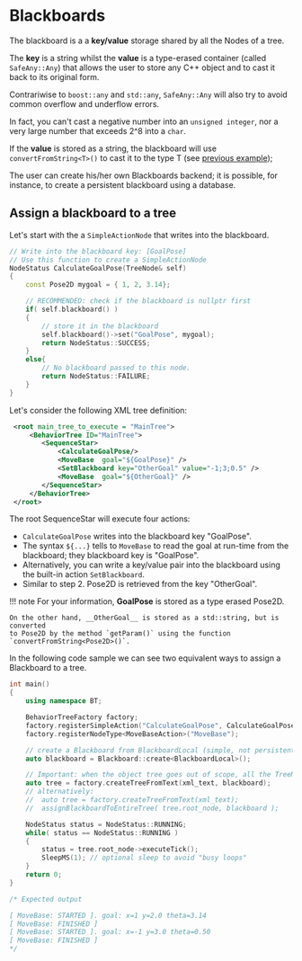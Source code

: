 # Blackboards

The blackboard is a a __key/value__ storage shared by all the Nodes
of a tree.

The __key__ is a string whilst the __value__ is a type-erased container (called `SafeAny::Any`) 
that allows the user to store any C++ object and to cast it back to its original form.

Contrariwise to `boost::any` and `std::any`, `SafeAny::Any` will also try to 
avoid common overflow and underflow errors.

In fact, you can't cast a negative number into an `unsigned integer`,
nor a very large number that exceeds 2^8 into a `char`. 

If the __value__ is stored as a string, the blackboard will use `convertFromString<T>()`
to cast it to the type T (see [previous example](tutorial_B_node_parameters.md));

The user can create his/her own Blackboards backend; it is possible, for instance,
to create a persistent blackboard using a database.

## Assign a blackboard to a tree

Let's start with the a `SimpleActionNode` that writes into the blackboard.

``` c++
// Write into the blackboard key: [GoalPose]
// Use this function to create a SimpleActionNode
NodeStatus CalculateGoalPose(TreeNode& self)
{
    const Pose2D mygoal = { 1, 2, 3.14};

    // RECOMMENDED: check if the blackboard is nullptr first
    if( self.blackboard() )
    {
        // store it in the blackboard
        self.blackboard()->set("GoalPose", mygoal);
        return NodeStatus::SUCCESS;
    }
    else{
		// No blackboard passed to this node.
		return NodeStatus::FAILURE;
	}
}
```

Let's consider the following XML tree definition:

``` XML
 <root main_tree_to_execute = "MainTree">
     <BehaviorTree ID="MainTree">
        <SequenceStar>
            <CalculateGoalPose/>
            <MoveBase  goal="${GoalPose}" />
            <SetBlackboard key="OtherGoal" value="-1;3;0.5" />
            <MoveBase  goal="${OtherGoal}" />
        </SequenceStar>
     </BehaviorTree>
 </root>
```

The root SequenceStar will execute four actions:

- `CalculateGoalPose` writes into the blackboard key "GoalPose".
- The syntax `${...}` tells to `MoveBase` to read the goal at run-time from the blackboard;
  they blackboard key is "GoalPose".
- Alternatively, you can write a key/value pair into the blackboard using the built-in action `SetBlackboard`.
- Similar to step 2. Pose2D is retrieved from the key "OtherGoal".  

!!! note
    For your information, __GoalPose__ is stored as a type erased Pose2D.
    
    On the other hand, __OtherGoal__ is stored as a std::string, but is converted 
    to Pose2D by the method `getParam()` using the function `convertFromString<Pose2D>()`.

In the following code sample we can see two equivalent ways to assign a 
Blackboard to a tree.

``` c++ hl_lines="13 14 15 16"
int main()
{
    using namespace BT;

    BehaviorTreeFactory factory;
    factory.registerSimpleAction("CalculateGoalPose", CalculateGoalPose);
    factory.registerNodeType<MoveBaseAction>("MoveBase");

    // create a Blackboard from BlackboardLocal (simple, not persistent, local storage)
    auto blackboard = Blackboard::create<BlackboardLocal>();

    // Important: when the object tree goes out of scope, all the TreeNodes are destroyed
    auto tree = factory.createTreeFromText(xml_text, blackboard);
    // alternatively:
    //  auto tree = factory.createTreeFromText(xml_text);
    //  assignBlackboardToEntireTree( tree.root_node, blackboard );

    NodeStatus status = NodeStatus::RUNNING;
    while( status == NodeStatus::RUNNING )
    {
        status = tree.root_node->executeTick();
        SleepMS(1); // optional sleep to avoid "busy loops"
    }
    return 0;
}

/* Expected output

[ MoveBase: STARTED ]. goal: x=1 y=2.0 theta=3.14
[ MoveBase: FINISHED ]
[ MoveBase: STARTED ]. goal: x=-1 y=3.0 theta=0.50
[ MoveBase: FINISHED ]
*/

```

